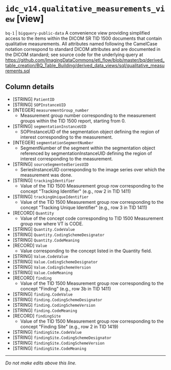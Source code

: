 # `idc_v14.qualitative_measurements_view` [view]
`bq-1` | `bigquery-public-data`
A convenience view providing simplified access to the items within the DICOM SR TID 1500 documents that contain qualitative measurements. All attributes named following the CamelCase notation correspond to standard DICOM attributes and are documented in the DICOM standard; see source code for the underlying query at https://github.com/ImagingDataCommons/etl_flow/blob/master/bq/derived_table_creation/BQ_Table_Building/derived_data_views/sql/qualitative_measurements.sql

## Column details
* [STRING]    `PatientID`
* [STRING]    `SOPInstanceUID`
* [INTEGER]   `measurementGroup_number`
  - Measurement group number corresponding to the measurement groups within the TID 1500 report, starting from 0.
* [STRING]    `segmentationInstanceUID`
  - SOPInstanceUID of the segmentation object defining the region of interest corresponding to the measurement.
* [INTEGER]   `segmentationSegmentNumber`
  - SegmentNumber of the segment within the segmentation object referenced by segmentationInstanceUID defining the region of interest corresponding to the measurement.
* [STRING]    `sourceSegmentedSeriesUID`
  - SeriesInstanceUID corresponding to the image series over which the measurement was done.
* [STRING]    `trackingIdentifier`
  - Value of the TID 1500 Measurement group row corresponding to the concept "Tracking Identifier" (e.g., row 2 in TID 1411)
* [STRING]    `trackingUniqueIdentifier`
  - Value of the TID 1500 Measurement group row corresponding to the concept "Tracking Unique Identifier" (e.g., row 3 in TID 1411)
* [RECORD]    `Quantity`
  - Value of the concept code corresponding to TID 1500 Measurement group row where VT is CODE.
* [STRING]    `Quantity.CodeValue`
* [STRING]    `Quantity.CodingSchemeDesignator`
* [STRING]    `Quantity.CodeMeaning`
* [RECORD]    `Value`
  - Value corresponding to the concept listed in the Quantity field.
* [STRING]    `Value.CodeValue`
* [STRING]    `Value.CodingSchemeDesignator`
* [STRING]    `Value.CodingSchemeVersion`
* [STRING]    `Value.CodeMeaning`
* [RECORD]    `finding`
  - Value of the TID 1500 Measurement group row corresponding to the concept "Finding" (e.g., row 3b in TID 1411)
* [STRING]    `finding.CodeValue`
* [STRING]    `finding.CodingSchemeDesignator`
* [STRING]    `finding.CodingSchemeVersion`
* [STRING]    `finding.CodeMeaning`
* [RECORD]    `findingSite`
  - Value of the TID 1500 Measurement group row corresponding to the concept "Finding Site" (e.g., row 2 in TID 1419)
* [STRING]    `findingSite.CodeValue`
* [STRING]    `findingSite.CodingSchemeDesignator`
* [STRING]    `findingSite.CodingSchemeVersion`
* [STRING]    `findingSite.CodeMeaning`

-------------------------------------------------------------------------------
*Do not make edits above this line.*
